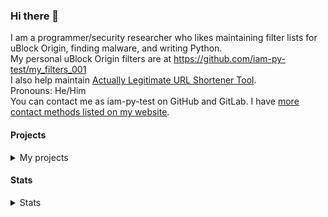 ### Hi there 👋
I am a programmer/security researcher who likes maintaining filter lists for uBlock Origin, finding malware, and writing Python.<br/>
My personal uBlock Origin filters are at https://github.com/iam-py-test/my_filters_001 <br/>
I also help maintain [Actually Legitimate URL Shortener Tool](https://github.com/DandelionSprout/adfilt/discussions/163). <br>
Pronouns: He/Him<br>
You can contact me as iam-py-test on GitHub and GitLab. I have [more contact methods listed on my website](https://iam-py-test.github.io/about.html).

#### Projects
<details>
  <summary>My projects</summary>
  <p><a href="https://github.com/iam-py-test/my_filters_001">My uBlock Origin filterlists</a></p>
  <p><a href="https://github.com/iam-py-test/vxvault_filter">Converting VXVault into a uBlock Origin filterlist</a></p>
  </details>

#### Stats 
<details>
  <summary>Stats</summary>
<img alt="GitHub Streak" src="https://github-readme-streak-stats.herokuapp.com/?user=iam-py-test" align="center"><br>
<img align="center" alt="iam-py-test's Github Stats" src="https://github-readme-stats.vercel.app/api?username=iam-py-test&show_icons=true&include_all_commits=true&count_private=true" /> <br>
<img align="center" alt="My top languages" src="https://github-readme-stats.vercel.app/api/top-langs/?username=iam-py-test&langs_count=90&noc=535436363">
</details>

<!--
**iam-py-test/iam-py-test** is a ✨ _special_ ✨ repository because its `README.md` (this file) appears on your GitHub profile.

Here are some ideas to get you started:

- 🔭 I’m currently working on ...
- 🌱 I’m currently learning ...
- 👯 I’m looking to collaborate on ...
- 🤔 I’m looking for help with ...
- 💬 Ask me about ...
- 📫 How to reach me: ...
- 😄 Pronouns: ...
- ⚡ Fun fact: ...
-->
